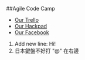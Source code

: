 ##Agile Code Camp
 - [Our Trello](https://trello.com/b/0mkA8t49/agile-front-design)
 - [Our Hackpad](https://agilecodecamp.hackpad.com/Agile-Front-Design-rZ4sc6verwt)
 - [Our Facebook](https://www.facebook.com/photo.php?fbid=10201303542429408&set=o.1507509886131007&type=3&theater)

1. Add new line: Hi!
2. 日本鍵盤不好打 "@" 在右邊
